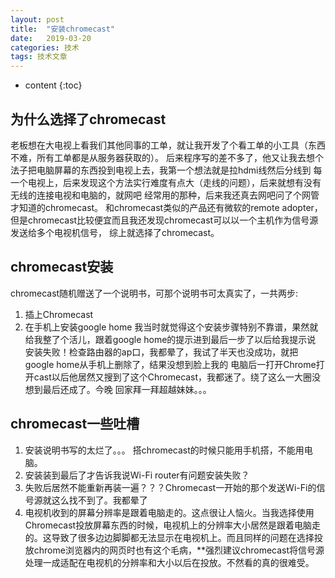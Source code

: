 ```yaml
---
layout: post
title:  "安装chromecast"
date:   2019-03-20
categories: 技术
tags: 技术文章
---
```


* content
{:toc}

## 为什么选择了chromecast

老板想在大电视上看我们其他同事的工单，就让我开发了个看工单的小工具（东西不难，所有工单都是从服务器获取的）。
后来程序写的差不多了，他又让我去想个法子把电脑屏幕的东西投到电视上去，我第一个想法就是拉hdmi线然后分线到
每一个电视上，后来发现这个方法实行难度有点大（走线的问题），后来就想有没有无线的连接电视和电脑的，就网吧
经常用的那种，后来我还真去网吧问了个网管才知道的chromecast。 和chromecast类似的产品还有微软的remote
 adopter，但是chromecast比较便宜而且我还发现chromecast可以以一个主机作为信号源发送给多个电视机信号，
综上就选择了chromecast。

## chromecast安装

chromecast随机赠送了一个说明书，可那个说明书可太真实了，一共两步:
1. 插上Chromecast
2. 在手机上安装google home
我当时就觉得这个安装步骤特别不靠谱，果然就给我整了个活儿，跟着google home的提示进到最后一步了以后给我提示说
安装失败！检查路由器的ap口，我都晕了，我试了半天也没成功，就把google home从手机上删除了，结果没想到脸上我的
电脑后一打开Chrome打开cast以后他居然又搜到了这个Chromecast，我都迷了。绕了这么一大圈没想到最后还成了。今晚
回家拜一拜超越妹妹。。。

## chromecast一些吐槽

1. 安装说明书写的太烂了。。。 搭chromecast的时候只能用手机搭，不能用电脑。
2. 安装装到最后了才告诉我说Wi-Fi router有问题安装失败？
3. 失败后居然不能重新再装一遍？？？Chromecast一开始的那个发送Wi-Fi的信号源就这么找不到了。我都晕了
4. 电视机收到的屏幕分辨率是跟着电脑走的。这点很让人恼火。当我选择使用Chromecast投放屏幕东西的时候，电视机上的分辨率大小居然是跟着电脑走的。这导致了很多边边脚脚都无法显示在电视机上。而且同样的问题在选择投放chrome浏览器内的网页时也有这个毛病，**强烈建议chromecast将信号源处理一成适配在电视机的分辨率和大小以后在投放。不然看的真的很难受。



